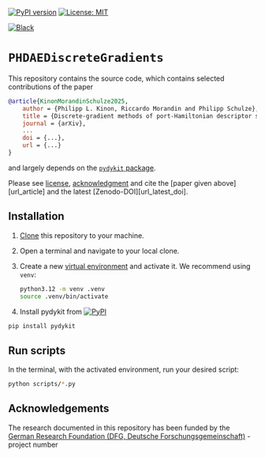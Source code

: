 [![PyPI version](https://badge.fury.io/py/pydykit.svg)][url_pypi_this_package]
[![License: MIT](https://img.shields.io/badge/License-MIT-yellow.svg)](LICENSE)
<!-- [![DOI](https://zenodo.org/badge/440932364.svg)][url_latest_doi] -->
[![Black](https://img.shields.io/badge/code%20style-black-000000.svg)](https://github.com/psf/black)


# `PHDAEDiscreteGradients`

This repository contains the source code, which contains selected contributions of the paper

```bibtex
@article{KinonMorandinSchulze2025,
    author = {Philipp L. Kinon, Riccardo Morandin and Philipp Schulze},
    title = {Discrete-gradient methods of port-Hamiltonian descriptor systems},
    journal = {arXiv},
    ...
    doi = {...},
    url = {...}
}
```

and largely depends on the [`pydykit` package][pydykit_repo].

Please see [license][url_license],
[acknowledgment](#acknowledgment)
and cite the [paper given above][url_article] and the latest [Zenodo-DOI][url_latest_doi].

## Installation

1. [Clone][url_how_to_clone] this repository to your machine.
2. Open a terminal and navigate to your local clone.
3. Create a new [virtual environment][url_env_python] and activate it. We recommend using `venv`:

   ```bash
   python3.12 -m venv .venv
   source .venv/bin/activate
   ```

4. Install pydykit from
[![PyPI](https://badge.fury.io/py/pydykit.svg)][url_pypi_this_package]
```bash
pip install pydykit
```


## Run scripts
In the terminal, with the activated environment, run your desired script:
   ```bash
   python scripts/*.py
   ```

## Acknowledgements

The research documented in this repository has been funded by the
[German Research Foundation (DFG, Deutsche Forschungsgemeinschaft)][dfg_website] - project number
<!-- [255730231][dfg_project]. -->

[dfg_website]: https://www.dfg.de/
<!-- [dfg_project]: https://gepris.dfg.de/gepris/projekt/255730231 -->

[url_license]: LICENSE
<!-- [url_latest_doi]: https://zenodo.org/badge/latestdoi/440932364 -->
<!-- [url_article]: https://doi.org/10.1016/j.mechmat.2022.104307 -->
[url_how_to_clone]: https://docs.github.com/en/repositories/creating-and-managing-repositories/cloning-a-repository

[url_env_python]: https://docs.python.org/3/tutorial/venv.html

[url_pypi_this_package]: https://pypi.org/project/pydykit/

[pydykit_repo]: https://github.com/pydykit/pydykit/
